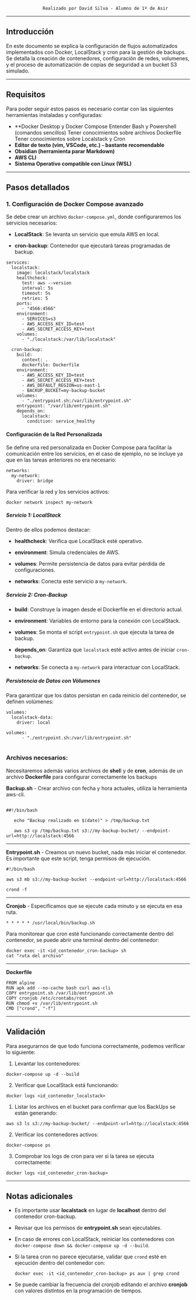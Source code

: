 
		          Realizado por David Silva - Alumno de 1º de Asir
---
## **Introducción**

En este documento se explica la configuración de flujos automatizados implementados con Docker, LocalStack y cron para la gestión de backups. Se detalla la creación de contenedores, configuración de redes, volumenes, y el proceso de automatización de copias de seguridad a un bucket S3 simulado.

---
## **Requisitos**

Para poder seguir estos pasos es necesario contar con las siguientes herramientas instaladas y configuradas:

- **Docker Desktop y Docker Compose
	Entender Bash y Powershell (comandos sencillos)
	Tener conocimientos sobre archivos Dockerfile
	Tener conocimientos sobre Localstack y Cron
- **Editor de texto (vim, VSCode, etc.) - bastante recomendable**
- **Obsidian (herramienta parar Markdown)**
- **AWS CLI**
 - **Sistema Operativo compatible con Linux (WSL)**

---
## **Pasos detallados**

### **1. Configuración de Docker Compose avanzado**

Se debe crear un archivo `docker-compose.yml`, donde configuraremos los servicios necesarios:

- **LocalStack**: Se levanta un servicio que emula AWS en local.
    
- **cron-backup**: Contenedor que ejecutará tareas programadas de backup.

```
services:
  localstack:
    image: localstack/localstack
    healthcheck:
      test: aws --version
      interval: 5s
      timeout: 5s
      retries: 5
    ports:
      - "4566:4566"
    environment:
      - SERVICES=s3
      - AWS_ACCESS_KEY_ID=test
      - AWS_SECRET_ACCESS_KEY=test
    volumes:
      - "./localstack:/var/lib/localstack"

  cron-backup:
    build:
      context: .
      dockerfile: Dockerfile
    environment:
      - AWS_ACCESS_KEY_ID=test
      - AWS_SECRET_ACCESS_KEY=test
      - AWS_DEFAULT_REGION=us-east-1
      - BACKUP_BUCKET=my-backup-bucket
    volumes:
      - "./entrypoint.sh:/var/lib/entrypoint.sh"
    entrypoint: "/var/lib/entrypoint.sh"
    depends_on:
      localstack:
        condition: service_healthy
```

#### **Configuración de la Red Personalizada**

Se define una red personalizada en Docker Compose para facilitar la comunicación entre los servicios, en el caso de ejemplo, no se incluye ya que en las tareas anteriores no era necesario:

```
networks:
  my-network:
    driver: bridge
```

Para verificar la red y los servicios activos:

```
docker network inspect my-network
```
##### **Servicio 1: LocalStack**
Dentro de ellos podemos destacar:

- **healthcheck**: Verifica que LocalStack esté operativo.
    
- **environment**: Simula credenciales de AWS.
    
- **volumes**: Permite persistencia de datos para evitar pérdida de configuraciones.
    
- **networks**: Conecta este servicio a `my-network`.

##### **Servicio 2: Cron-Backup**

- **build**: Construye la imagen desde el Dockerfile en el directorio actual.
    
- **environment**: Variables de entorno para la conexión con LocalStack.
    
- **volumes**: Se monta el script `entrypoint.sh` que ejecuta la tarea de backup.
    
- **depends_on**: Garantiza que `localstack` esté activo antes de iniciar `cron-backup`.
    
- **networks**: Se conecta a `my-network` para interactuar con LocalStack.

##### **Persistencia de Datos con Vólumenes**
Para garantizar que los datos persistan en cada reinicio del contenedor, se definen volúmenes:
```
volumes:
  localstack-data:
    driver: local
```

```
volumes:
      - "./entrypoint.sh:/var/lib/entrypoint.sh"
      
```


### **Archivos necesarios:**

Necesitaremos además varios archivos de **shel**l y de **cron**, además de un archivo **Dockerfile** para configurar correctamente los backups

**Backup.sh** - Crear archivo con fecha y hora actuales, utiliza la herramienta aws-cli.
```

##!/bin/bash

   echo "Backup realizado en $(date)" > /tmp/backup.txt

   aws s3 cp /tmp/backup.txt s3://my-backup-bucket/ --endpoint-url=http://localstack:4566
```
---
**Entrypoint.sh** - Creamos un nuevo bucket, nada más iniciar el contenedor.
Es importante que este script, tenga permisos de ejecución.
```
#!/bin/bash

aws s3 mb s3://my-backup-bucket --endpoint-url=http://localstack:4566

crond -f
```
---
**Cronjob** - Especificamos que se ejecute cada minuto y se ejecuta en esa ruta.
```
* * * * * /usr/local/bin/backup.sh
```

Para monitorear que cron esté funcionando correctamente dentro del contenedor, se puede abrir una terminal dentro del contenedor:
```
docker exec -it <id_contenedor_cron-backup> sh
cat "ruta del archivo"
```

---
**Dockerfile**

```
FROM alpine
RUN apk add --no-cache bash curl aws-cli
COPY entrypoint.sh /var/lib/entrypoint.sh
COPY cronjob /etc/crontabs/root
RUN chmod +x /var/lib/entrypoint.sh
CMD ["crond", "-f"]
```

---


## **Validación**

Para asegurarnos de que todo funciona correctamente, podemos verificar lo siguiente:

1.   Levantar los contenedores:
```
docker-compose up -d --build
```
2. Verificar que LocalStack está funcionando:
```
docker logs <id_contenedor_localstack>
```
1. Listar los archivos en el bucket para confirmar que los BackUps se están generando:
```
aws s3 ls s3://my-backup-bucket/ --endpoint-url=http://localstack:4566
```
2. Verificar los contenedores activos:
```
docker-compose ps
```
3. Comprobar los logs de cron para ver si la tarea se ejecuta correctamente:
```
docker logs <id_contenedor_cron-backup>
```

---
## **Notas adicionales**

- Es importante usar **localstack** en lugar de **localhost** dentro del contenedor cron-backup.
    
- Revisar que los permisos de **entrypoint.sh** sean ejecutables.
    
- En caso de errores con LocalStack, reiniciar los contenedores con `docker-compose down && docker-compose up -d --build`.
    
- Si la tarea cron no parece ejecutarse, validar que `crond` esté en ejecución dentro del contenedor con:
    
    ```
  docker exec -it <id_contenedor_cron-backup> ps aux | grep crond
    ```
    
- Se puede cambiar la frecuencia del cronjob editando el archivo **cronjob** con valores distintos en la programación de tiempos.
